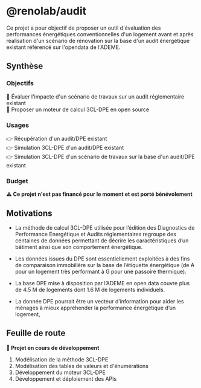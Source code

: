 # @renolab/audit

Ce projet a pour objectif de proposer un outil d'évaluation des performances énergétiques conventionnelles d'un logement avant et après réalisation d'un scénario de rénovation sur la base d'un audit énergétique existant référencé sur l'opendata de l'ADEME.

## Synthèse

### Objectifs

🎯 Évaluer l'impacte d'un scénario de travaux sur un audit réglementaire existant  
🎯 Proposer un moteur de calcul 3CL-DPE en open source  

### Usages

👉 Récupération d'un audit/DPE existant  
👉 Simulation 3CL-DPE d'un audit/DPE existant  
👉 Simulation 3CL-DPE d'un scénario de travaux sur la base d'un audit/DPE existant  

### Budget

**⚠️ Ce projet n'est pas financé pour le moment et est porté bénévolement**

## Motivations

- La méthode de calcul 3CL-DPE utilisée pour l’édition des Diagnostics de Performance Energétique et Audits réglementaires regroupe des centaines de données permettant de décrire les caractéristiques d’un bâtiment ainsi que son comportement énergétique.

- Les données issues du DPE sont essentiellement exploitées à des fins de comparaison immobilière sur la base de l’étiquette énergétique (de A pour un logement très performant à G pour une passoire thermique).

- La base DPE mise à disposition par l’ADEME en open data couvre plus de 4.5 M de logements dont 1.6 M de logements individuels.

- La donnée DPE pourrait être un vecteur d’information pour aider les ménages à mieux appréhender la performance énergétique d’un logement,

## Feuille de route

**🚧 Projet en cours de développement**

1. Modélisation de la méthode 3CL-DPE
2. Modélisation des tables de valeurs et d'énumérations
3. Développement du moteur 3CL-DPE
4. Développement et déploiement des APIs

